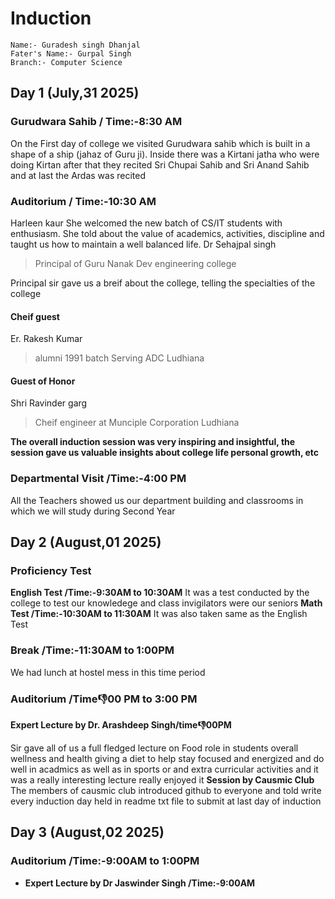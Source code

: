 # Induction

    Name:- Guradesh singh Dhanjal
    Fater's Name:- Gurpal Singh
    Branch:- Computer Science 


## Day 1 (July,31 2025)

### Gurudwara Sahib        / Time:-8:30 AM
On the First day of college we visited Gurudwara sahib which is built in a shape of a ship (jahaz of Guru ji). Inside there was a Kirtani jatha who were doing Kirtan after that they recited Sri Chupai Sahib and Sri Anand Sahib and at last the Ardas was recited 
### Auditorium      /  Time:-10:30 AM
Harleen kaur
    She welcomed the new batch of CS/IT students with enthusiasm. She told about the value of academics, activities, discipline and taught us how to maintain a well balanced life.
Dr Sehajpal singh                       
>Principal of Guru Nanak Dev engineering college

Principal sir gave us a breif about the college, telling the specialties of the college
#### Cheif guest
Er. Rakesh Kumar
>alumni 1991 batch Serving ADC Ludhiana

#### Guest of Honor
Shri Ravinder garg
> Cheif engineer at Munciple Corporation Ludhiana

**The overall induction session was very inspiring and insightful, the session gave us valuable insights about college life personal growth, etc**
### Departmental Visit /Time:-4:00 PM
 All the Teachers showed us our department building and classrooms in which we will study during Second Year


## Day 2 (August,01 2025) 

### Proficiency Test 
**English Test  /Time:-9:30AM to 10:30AM**
It was a test conducted by the college to test our knowledege 
and class invigilators were our seniors 
**Math Test    /Time:-10:30AM to 11:30AM**
It was also taken same as the English Test

### Break /Time:-11:30AM to 1:00PM
We had lunch at hostel mess in this time period 

### Auditorium /Time:-1:00 PM to 3:00 PM
**Expert Lecture by Dr. Arashdeep Singh/time:-1:00PM**

Sir gave all of us a full fledged lecture on Food role in students overall wellness and health giving a diet to help stay focused and energized and do well in acadmics as well as in sports or and extra curricular activities and it was a really interesting lecture really enjoyed it
**Session by Causmic Club**
The members of causmic club introduced github to everyone and told write every induction day held in readme txt file to submit at last day of induction 


## Day 3 (August,02 2025)
### Auditorium /Time:-9:00AM to 1:00PM
* **Expert Lecture by Dr Jaswinder Singh /Time:-9:00AM**
